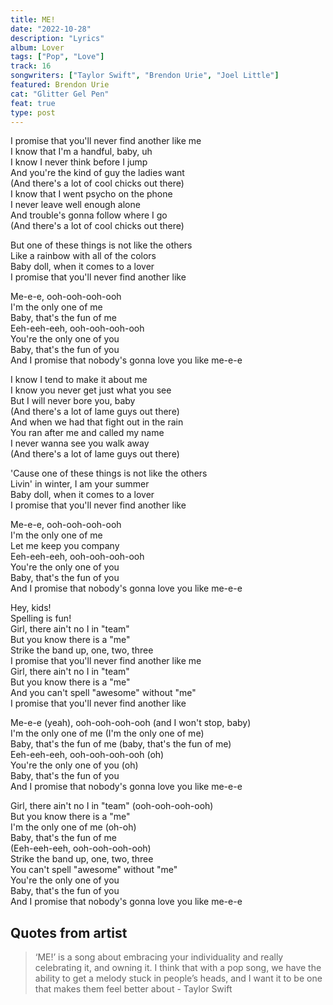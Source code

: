 ```yaml
---
title: ME!
date: "2022-10-28"
description: "Lyrics"
album: Lover
tags: ["Pop", "Love"]
track: 16
songwriters: ["Taylor Swift", "Brendon Urie", "Joel Little"]
featured: Brendon Urie
cat: "Glitter Gel Pen"
feat: true
type: post
---
```


<p className="verse-one">
I promise that you'll never find another like me <br />
I know that I'm a handful, baby, uh <br />
I know I never think before I jump <br />
And you're the kind of guy the ladies want <br />
(And there's a lot of cool chicks out there) <br />
I know that I went psycho on the phone <br />
I never leave well enough alone <br />
And trouble's gonna follow where I go <br />
(And there's a lot of cool chicks out there) <br />
</p>
<p className="pre-chorus">
But one of these things is not like the others <br />
Like a rainbow with all of the colors <br />
Baby doll, when it comes to a lover <br />
I promise that you'll never find another like <br />
</p>
<p className="chorus">
Me-e-e, ooh-ooh-ooh-ooh <br />
I'm the only one of me <br />
Baby, that's the fun of me <br />
Eeh-eeh-eeh, ooh-ooh-ooh-ooh <br />
You're the only one of you <br />
Baby, that's the fun of you <br />
And I promise that nobody's gonna love you like me-e-e <br />
</p>
<p className="verse-two">
I know I tend to make it about me <br />
I know you never get just what you see <br />
But I will never bore you, baby <br />
(And there's a lot of lame guys out there) <br />
And when we had that fight out in the rain <br />
You ran after me and called my name <br />
I never wanna see you walk away <br />
(And there's a lot of lame guys out there) <br />
</p>
<p className="pre-chorus">
'Cause one of these things is not like the others <br />
Livin' in winter, I am your summer <br />
Baby doll, when it comes to a lover <br />
I promise that you'll never find another like <br />
</p>
<p className="chorus">
Me-e-e, ooh-ooh-ooh-ooh <br />
I'm the only one of me <br />
Let me keep you company <br />
Eeh-eeh-eeh, ooh-ooh-ooh-ooh <br />
You're the only one of you <br />
Baby, that's the fun of you <br />
And I promise that nobody's gonna love you like me-e-e <br />
</p>
<p className="bridge">
Hey, kids! <br />
Spelling is fun! <br />
Girl, there ain't no I in "team" <br />
But you know there is a "me" <br />
Strike the band up, one, two, three <br />
I promise that you'll never find another like me <br />
Girl, there ain't no I in "team" <br />
But you know there is a "me" <br />
And you can't spell "awesome" without "me" <br />
I promise that you'll never find another like <br />
</p>
<p className="chorus">
Me-e-e (yeah), ooh-ooh-ooh-ooh (and I won't stop, baby) <br />
I'm the only one of me (I'm the only one of me) <br />
Baby, that's the fun of me (baby, that's the fun of me) <br />
Eeh-eeh-eeh, ooh-ooh-ooh-ooh (oh) <br />
You're the only one of you (oh) <br />
Baby, that's the fun of you <br />
And I promise that nobody's gonna love you like me-e-e <br />
</p>
<p className="outro">
Girl, there ain't no I in "team" (ooh-ooh-ooh-ooh) <br />
But you know there is a "me" <br />
I'm the only one of me (oh-oh) <br />
Baby, that's the fun of me <br />
(Eeh-eeh-eeh, ooh-ooh-ooh-ooh) <br />
Strike the band up, one, two, three <br />
You can't spell "awesome" without "me" <br />
You're the only one of you <br />
Baby, that's the fun of you <br />
And I promise that nobody's gonna love you like me-e-e <br />
</p>

## Quotes from artist

<blockquote>
‘ME!’ is a song about embracing your individuality and really celebrating it, and owning it. I think that with a pop song, we have the ability to get a melody stuck in people’s heads, and I want it to be one that makes them feel better about - Taylor Swift
</blockquote>
